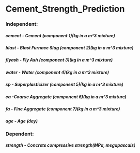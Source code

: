 # Cement_Strength_Prediction
### Independent:
##### cement - Cement (component 1)(kg in a m^3 mixture)
##### blast - Blast Furnace Slag (component 2)(kg in a m^3 mixture)
##### flyash - Fly Ash (component 3)(kg in a m^3 mixture)
##### water - Water  (component 4)(kg in a m^3 mixture)
##### sp - Superplasticizer (component 5)(kg in a m^3 mixture)
##### ca -Coarse Aggregate  (component 6)(kg in a m^3 mixture)
##### fa - Fine Aggregate (component 7)(kg in a m^3 mixture)
##### age - Age (day)

### Dependent:
##### strength - Concrete compressive strength(MPa, megapascals) 
